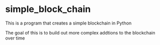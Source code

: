 # simple_block_chain
This is a program that creates a simple blockchain in Python

The goal of this is to build out more complex addtions to the blockchain over time
